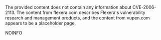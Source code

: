 The provided content does not contain any information about CVE-2006-2113. The content from flexera.com describes Flexera's vulnerability research and management products, and the content from vupen.com appears to be a placeholder page.

NOINFO